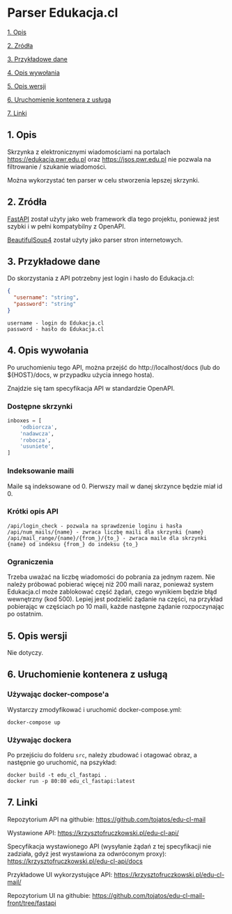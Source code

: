 # Parser Edukacja.cl
[1. Opis](#1-opis)

[2. Zródła](#2-%C5%B9r%C3%B3d%C5%82a)

[3. Przykładowe dane](#3-przyk%C5%82adowe-dane)

[4. Opis wywołania](#4-opis-wywo%C5%82ania)

[5. Opis wersji](#5-opis-wersji)

[6. Uruchomienie kontenera z usługą](#6-uruchomienie-kontenera-z-us%C5%82ug%C4%85)

[7. Linki](#7-linki)

## 1. Opis
Skrzynka z elektronicznymi wiadomościami na portalach https://edukacja.pwr.edu.pl oraz https://jsos.pwr.edu.pl nie pozwala na filtrowanie / szukanie wiadomości.

Można wykorzystać ten parser w celu stworzenia lepszej skrzynki.

## 2. Zródła
[FastAPI](https://fastapi.tiangolo.com/) został użyty jako web framework dla tego projektu, ponieważ jest szybki i w pełni kompatybilny z OpenAPI.

[BeautifulSoup4](https://pypi.org/project/beautifulsoup4/) został użyty jako parser stron internetowych.

## 3. Przykładowe dane
Do skorzystania z API potrzebny jest login i hasło do Edukacja.cl:

```json
{
  "username": "string",
  "password": "string"
}
```

```
username - login do Edukacja.cl
password - hasło do Edukacja.cl
```

## 4. Opis wywołania
Po uruchomieniu tego API, można przejść do http://localhost/docs (lub do ${HOST}/docs, w przypadku użycia innego hosta).

Znajdzie się tam specyfikacja API w standardzie OpenAPI.

### Dostępne skrzynki
```python
inboxes = [
    'odbiorcza',
    'nadawcza',
    'robocza',
    'usuniete',
]
```

### Indeksowanie maili
Maile są indeksowane od 0.
Pierwszy mail w danej skrzynce będzie miał id 0.

### Krótki opis API
```
/api/login_check - pozwala na sprawdzenie loginu i hasła
/api/num_mails/{name} - zwraca liczbę maili dla skrzynki {name}
/api/mail_range/{name}/{from_}/{to_} - zwraca maile dla skrzynki {name} od indeksu {from_} do indeksu {to_}

```

### Ograniczenia
Trzeba uważać na liczbę wiadomości do pobrania za jednym razem.
Nie należy próbować pobierać więcej niż 200 maili naraz, ponieważ system Edukacja.cl może zablokować część żądań, czego wynikiem będzie błąd wewnętrzny (kod 500).
Lepiej jest podzielić żądanie na części, na przykład pobierając w częściach po 10 maili, każde następne żądanie rozpoczynając po ostatnim.

## 5. Opis wersji
Nie dotyczy.

## 6. Uruchomienie kontenera z usługą
### Używając docker-compose'a
Wystarczy zmodyfikować i uruchomić docker-compose.yml:
```shell
docker-compose up
```
### Używając dockera
Po przejściu do folderu `src`, należy zbudować i otagować obraz, a następnie go uruchomić, na pszykład:
```shell
docker build -t edu_cl_fastapi .
docker run -p 80:80 edu_cl_fastapi:latest
```

## 7. Linki

Repozytorium API na githubie: https://github.com/tojatos/edu-cl-mail

Wystawione API: https://krzysztofruczkowski.pl/edu-cl-api/

Specyfikacja wystawionego API (wysyłanie żądań z tej specyfikacji nie zadziała, gdyż jest wystawiona za odwróconym proxy): https://krzysztofruczkowski.pl/edu-cl-api/docs

Przykładowe UI wykorzystujące API: https://krzysztofruczkowski.pl/edu-cl-mail/

Repozytorium UI na githubie: https://github.com/tojatos/edu-cl-mail-front/tree/fastapi
